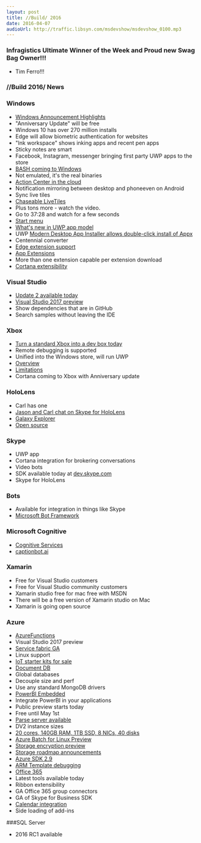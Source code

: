 ```yaml
---
layout: post
title: //Build/ 2016
date: 2016-04-07
audioUrl: http://traffic.libsyn.com/msdevshow/msdevshow_0100.mp3
---
```


### Infragistics Ultimate Winner of the Week and Proud new Swag Bag Owner!!!

 - Tim Ferro!!!

### //Build 2016/ News

### Windows

 - [Windows Announcement Highlights](https://www.youtube.com/watch?v=_8tEE2a6M0U)
 - "Anniversary Update" will be free
 - Windows 10 has over 270 million installs
 - Edge will allow biometric authentication for websites
 - "Ink workspace" shows inking apps and recent pen apps
 - Sticky notes are smart
 - Facebook, Instagram, messenger bringing first party UWP apps to the store
 - [BASH coming to Windows](https://blogs.windows.com/buildingapps/2016/03/30/run-bash-on-ubuntu-on-windows/)
  - Not emulated, it's the real binaries
 - [Action Center in the cloud](https://channel9.msdn.com/Events/Build/2016/B871)
  - Notification mirroring between desktop and phoneeven on Android
  - Sync live tiles
 - [Chaseable LiveTiles](https://channel9.msdn.com/events/Build/2016/B803)
  - Plus tons more - watch the video.
  - Go to 37:28 and watch for a few seconds
 - [Start menu](https://twitter.com/JenMsft/status/716844501789069312/photo/1)
 - [What's new in UWP app model](https://channel9.msdn.com/Events/Build/2016/B809)
 - UWP [Modern Desktop App Installer allows double-click install of Appx](https://channel9.msdn.com/Events/Build/2016/B809)
  - Centennial converter
 - [Edge extension support](https://developer.microsoft.com/en-us/microsoft-edge/extensions/)
 - [App Extensions](https://channel9.msdn.com/Events/Build/2016/B808)
  - More than one extension capable per extension download
 - [Cortana extensibility](https://channel9.msdn.com/Events/Build/2016/B834?ocid=player)

### Visual Studio

 - [Update 2 available today](https://blogs.msdn.microsoft.com/chuckw/2016/03/31/visual-studio-2015-update-2/)
 - [Visual Studio 2017 preview](https://blogs.msdn.microsoft.com/visualstudio/2016/04/01/visual-studio-15-take-on-dependencies-stay-productive/)
  - Show dependencies that are in GitHub
  - Search samples without leaving the IDE

### Xbox

 - [Turn a standard Xbox into a dev box today](https://msdn.microsoft.com/en-us/windows/uwp/xbox-apps/devkit-activation)
  - Remote debugging is supported
 - Unified into the Windows store, will run UWP
  - [Overview](https://channel9.msdn.com/Events/Build/2016/B883)
  - [Limitations](https://msdn.microsoft.com/library/windows/apps/mt693377)
 - Cortana coming to Xbox with Anniversary update

### HoloLens

 - Carl has one
  - [Jason and Carl chat on Skype for HoloLens](https://youtu.be/nCDqOb0kGDo)
 - [Galaxy Explorer](https://microsoftstudios.com/hololens/shareyouridea/galaxy-explorer/)
  - [Open source](https://github.com/Microsoft/GalaxyExplorer)

### Skype

 - UWP app
 - Cortana integration for brokering conversations
 - Video bots
 - SDK available today at [dev.skype.com](http://www.skype.com/en/developer/)
 - Skype for HoloLens 

### Bots

 - Available for integration in things like Skype
 - [Microsoft Bot Framework](https://dev.botframework.com/)

### Microsoft Cognitive

 - [Cognitive Services](https://www.microsoft.com/cognitive-services)
 - [captionbot.ai](http://captionbot.ai/)

### Xamarin

 - Free for Visual Studio customers 
 - Free for Visual Studio community customers 
 - Xamarin studio free for mac free with MSDN 
 - There will be a free version of Xamarin studio on Mac  
 - Xamarin is going open source 

### Azure

 - [AzureFunctions](https://azure.microsoft.com/en-us/services/functions/)
 - Visual Studio 2017 preview  
 - [Service fabric GA](https://azure.microsoft.com/en-us/blog/azure-service-fabric-is-ga/)
 - Linux support 
 - [IoT starter kits for sale](https://azure.microsoft.com/en-us/develop/iot/starter-kits/)
 - [Document DB](https://azure.microsoft.com/en-us/blog/documentdb-goes-planet-scale-with-global-databases-new-pricing-and-more-developer-choices/)
 - Global databases 
 - Decouple size and perf 
 - Use any standard  MongoDB drivers 
 - [PowerBI Embedded](https://powerbi.microsoft.com/en-us/blog/embed-the-wow-of-power-bi-in-your-applications-with-microsoft-power-bi-embedded/)
 - Integrate PowerBI in your applications 
 - Public preview starts today 
 - Free until May 1st 
 - [Parse server available](https://azure.microsoft.com/en-us/blog/announcing-the-publication-of-parse-server-with-azure-managed-services/)
 - DV2 instance sizes
 - [20 cores, 140GB RAM, 1TB SSD, 8 NICs, 40 disks](https://azure.microsoft.com/en-us/updates/announcing-new-dv2-series-virtual-machine-size/)
 - [Azure Batch for Linux Preview](https://azure.microsoft.com/en-us/blog/announcing-support-of-linux-vm-on-azure-batch-service/)
 - [Storage encryption preview](https://azure.microsoft.com/en-us/blog/build-2016-azure-storage-announcements/)
 - [Storage roadmap announcements](https://azure.microsoft.com/en-us/blog/build-2016-azure-storage-announcements/)
 - [Azure SDK 2.9](https://azure.microsoft.com/en-us/blog/announcing-visual-studio-azure-tools-and-sdk-2-9/)
 - [ARM Template debugging](https://azure.microsoft.com/en-us/blog/debugging-arm-template-deployments/)
 - [Office 365](http://dev.office.com/blogs/build2016release)
 - Latest tools available today
 - Ribbon extensibility
 - GA Office 365 group connectors
 - GA of Skype for Business SDK
 - [Calendar integration](http://www.theverge.com/2016/3/30/11331174/windows-10-cortana-desktop-update)
 - Side loading of add-ins

###SQL Server

 - 2016 RC1 available